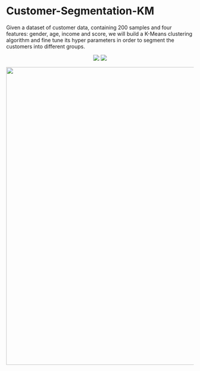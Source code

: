 # Customer-Segmentation-KM
Given a dataset of customer data, containing 200 samples and four features: gender, age, income and score, we will build a K-Means clustering algorithm and fine tune its hyper parameters in order to segment the customers into different groups.

<p align="center">
<img src="https://user-images.githubusercontent.com/70657426/153689051-ba0941a2-99ad-46b1-b48d-f81983dc0ce4.png"> <img src="https://user-images.githubusercontent.com/70657426/153688949-d132b2d1-064b-46a2-98cc-1dbc23840d56.png">
</p>

<p align="center">
<img src = "https://user-images.githubusercontent.com/70657426/153688863-4b5c046d-a5dd-4db6-95fe-1a03f3870ca1.png" width = 800> 
</p>
